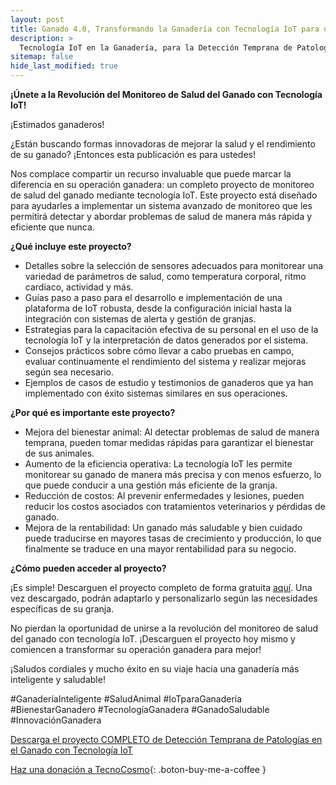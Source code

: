 ```yaml
---
layout: post
title: Ganado 4.0, Transformando la Ganadería con Tecnología IoT para un Monitoreo Inteligente del Ganado
description: >
  Tecnología IoT en la Ganadería, para la Detección Temprana de Patologías
sitemap: false
hide_last_modified: true
---
```



**¡Únete a la Revolución del Monitoreo de Salud del Ganado con Tecnología IoT!**

¡Estimados ganaderos!

¿Están buscando formas innovadoras de mejorar la salud y el rendimiento de su ganado? ¡Entonces esta publicación es para ustedes!

Nos complace compartir un recurso invaluable que puede marcar la diferencia en su operación ganadera: un completo proyecto de monitoreo de salud del ganado mediante tecnología IoT. Este proyecto está diseñado para ayudarles a implementar un sistema avanzado de monitoreo que les permitirá detectar y abordar problemas de salud de manera más rápida y eficiente que nunca.

**¿Qué incluye este proyecto?**

- Detalles sobre la selección de sensores adecuados para monitorear una variedad de parámetros de salud, como temperatura corporal, ritmo cardíaco, actividad y más.
- Guías paso a paso para el desarrollo e implementación de una plataforma de IoT robusta, desde la configuración inicial hasta la integración con sistemas de alerta y gestión de granjas.
- Estrategias para la capacitación efectiva de su personal en el uso de la tecnología IoT y la interpretación de datos generados por el sistema.
- Consejos prácticos sobre cómo llevar a cabo pruebas en campo, evaluar continuamente el rendimiento del sistema y realizar mejoras según sea necesario.
- Ejemplos de casos de estudio y testimonios de ganaderos que ya han implementado con éxito sistemas similares en sus operaciones.

**¿Por qué es importante este proyecto?**

- Mejora del bienestar animal: Al detectar problemas de salud de manera temprana, pueden tomar medidas rápidas para garantizar el bienestar de sus animales.
- Aumento de la eficiencia operativa: La tecnología IoT les permite monitorear su ganado de manera más precisa y con menos esfuerzo, lo que puede conducir a una gestión más eficiente de la granja.
- Reducción de costos: Al prevenir enfermedades y lesiones, pueden reducir los costos asociados con tratamientos veterinarios y pérdidas de ganado.
- Mejora de la rentabilidad: Un ganado más saludable y bien cuidado puede traducirse en mayores tasas de crecimiento y producción, lo que finalmente se traduce en una mayor rentabilidad para su negocio.

**¿Cómo pueden acceder al proyecto?**

¡Es simple! Descarguen el proyecto completo de forma gratuita [aquí](enlace_al_proyecto). Una vez descargado, podrán adaptarlo y personalizarlo según las necesidades específicas de su granja.

No pierdan la oportunidad de unirse a la revolución del monitoreo de salud del ganado con tecnología IoT. ¡Descarguen el proyecto hoy mismo y comiencen a transformar su operación ganadera para mejor!

¡Saludos cordiales y mucho éxito en su viaje hacia una ganadería más inteligente y saludable!

#GanaderíaInteligente #SaludAnimal #IoTparaGanadería #BienestarGanadero #TecnologíaGanadera #GanadoSaludable #InnovaciónGanadera

[Descarga el proyecto COMPLETO de Detección Temprana de Patologías en el Ganado con Tecnología IoT](https://www.dropbox.com/scl/fo/o7hdxujspviodh9rwqzbd/h?rlkey=h023dk8i5d4kuy0cbuymizwml&dl=0)

[Haz una donación a TecnoCosmo](https://www.buymeacoffee.com/nain.taleb){: .boton-buy-me-a-coffee }

<object data="../ganadoIoTDeteccionTempranaPatologias.pdf" width="100%" height="600" type='application/pdf'></object>
